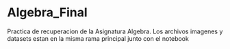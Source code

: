 # Algebra_Final

Practica de recuperacion de la Asignatura Algebra. Los archivos imagenes y datasets estan en la misma rama principal junto con el notebook
